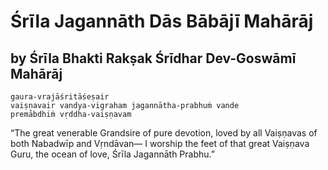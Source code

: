 # Śrīla Jagannāth Dās Bābājī Mahārāj

## by Śrīla Bhakti Rakṣak Śrīdhar Dev-Goswāmī Mahārāj

    gaura-vrajāśritāśeṣair
    vaiṣṇavair vandya-vigraham jagannātha-prabhuṁ vande
    premābdhiṁ vṛddha-vaiṣṇavam

“The great venerable Grandsire of pure devotion, loved by all Vaiṣṇavas of both Nabadwīp and Vṛndāvan—
I worship the feet of that great Vaiṣṇava Guru, the ocean of love, Śrīla Jagannāth Prabhu.”

